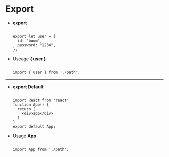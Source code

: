 # Export

- **export**

  <code language="javascript">
  export let user = {
    id: "boom",
    password: "1234",
  };
  </code>

- Useage **{ user }**

  <code language="javascript">
  import { user } from './path';
  </code>

---

- **export Default**

  <code language="javascript">
  import React from 'react'
  function App() {
    return (
      &lt;div>app&lt;/div>
    )
  }
  export default App;
  </code>

- Usage **App**

  <code language="javascript">
  import App from './path';
  </code>
